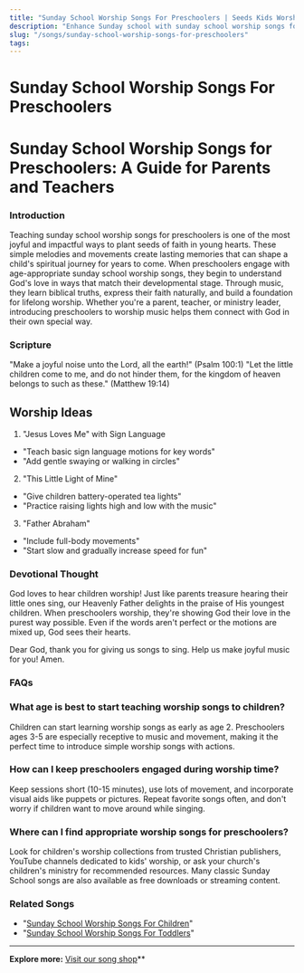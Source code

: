 ```yaml
---
title: "Sunday School Worship Songs For Preschoolers | Seeds Kids Worship"
description: "Enhance Sunday school with sunday school worship songs for preschoolers that teach faith through music. Educational worship resources for children."
slug: "/songs/sunday-school-worship-songs-for-preschoolers"
tags:
---
```


# Sunday School Worship Songs For Preschoolers

# Sunday School Worship Songs for Preschoolers: A Guide for Parents and Teachers

### Introduction
Teaching sunday school worship songs for preschoolers is one of the most joyful and impactful ways to plant seeds of faith in young hearts. These simple melodies and movements create lasting memories that can shape a child's spiritual journey for years to come. When preschoolers engage with age-appropriate sunday school worship songs, they begin to understand God's love in ways that match their developmental stage. Through music, they learn biblical truths, express their faith naturally, and build a foundation for lifelong worship. Whether you're a parent, teacher, or ministry leader, introducing preschoolers to worship music helps them connect with God in their own special way.

### Scripture
"Make a joyful noise unto the Lord, all the earth!" (Psalm 100:1)
"Let the little children come to me, and do not hinder them, for the kingdom of heaven belongs to such as these." (Matthew 19:14)

## Worship Ideas
1. "Jesus Loves Me" with Sign Language
- "Teach basic sign language motions for key words"
- "Add gentle swaying or walking in circles"

2. "This Little Light of Mine"
- "Give children battery-operated tea lights"
- "Practice raising lights high and low with the music"

3. "Father Abraham"
- "Include full-body movements"
- "Start slow and gradually increase speed for fun"

### Devotional Thought
God loves to hear children worship! Just like parents treasure hearing their little ones sing, our Heavenly Father delights in the praise of His youngest children. When preschoolers worship, they're showing God their love in the purest way possible. Even if the words aren't perfect or the motions are mixed up, God sees their hearts.

Dear God, thank you for giving us songs to sing. Help us make joyful music for you! Amen.

### FAQs

### What age is best to start teaching worship songs to children?
Children can start learning worship songs as early as age 2. Preschoolers ages 3-5 are especially receptive to music and movement, making it the perfect time to introduce simple worship songs with actions.

### How can I keep preschoolers engaged during worship time?
Keep sessions short (10-15 minutes), use lots of movement, and incorporate visual aids like puppets or pictures. Repeat favorite songs often, and don't worry if children want to move around while singing.

### Where can I find appropriate worship songs for preschoolers?
Look for children's worship collections from trusted Christian publishers, YouTube channels dedicated to kids' worship, or ask your church's children's ministry for recommended resources. Many classic Sunday School songs are also available as free downloads or streaming content.

### Related Songs

- "[Sunday School Worship Songs For Children](/songs/sunday-school-worship-songs-for-children/)"
- "[Sunday School Worship Songs For Toddlers](/songs/sunday-school-worship-songs-for-toddlers/)"

---

**Explore more:** [Visit our song shop](https://seedskidsworship.com/shop)**

<!-- Schema Markup -->
<script type="application/ld+json">
{
  "@context": "https://schema.org",
  "@type": "MusicRecording",
  "name": "Sunday School Worship Songs For Preschoolers",
  "byArtist": {
    "@type": "MusicGroup",
    "name": "Seeds Kids Worship"
  },
  "isFamilyFriendly": true,
  "url": "https://seedskidsworship.com/songs/sunday-school-worship-songs-for-preschoolers/"
}
</script>
